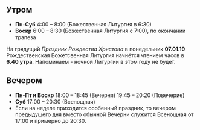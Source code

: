 ## Утром
- **Пн-Суб** 4:00 – 8:00 (Божественная Литургия в 6:30)
- **Воскр** 6:00 – 8:30 (Божественная Литургия с 7:00), по окончании трапеза

На грядущий _Праздник Рождества Христова_ в понедельник **07.01.19** Рождественская Божетсвенная Литургия начнётся чтением часов в **6.40 утра**. Напоминаем - ночной Литургии в этом году не будет.

## Вечером
- **Пн-Пт и Воскр** 18:00 – 18:45 (Вечерня) 19:45 – 20:20 (Повечерие)
- **Суб** 17:00 – 20:30 (Всенощная)
- Если на неделе приходится особенный праздник, то вечером предыдущего дня вместо обычной Вечерни служится Всенощная от 17:00 и примерно до 20:30.
